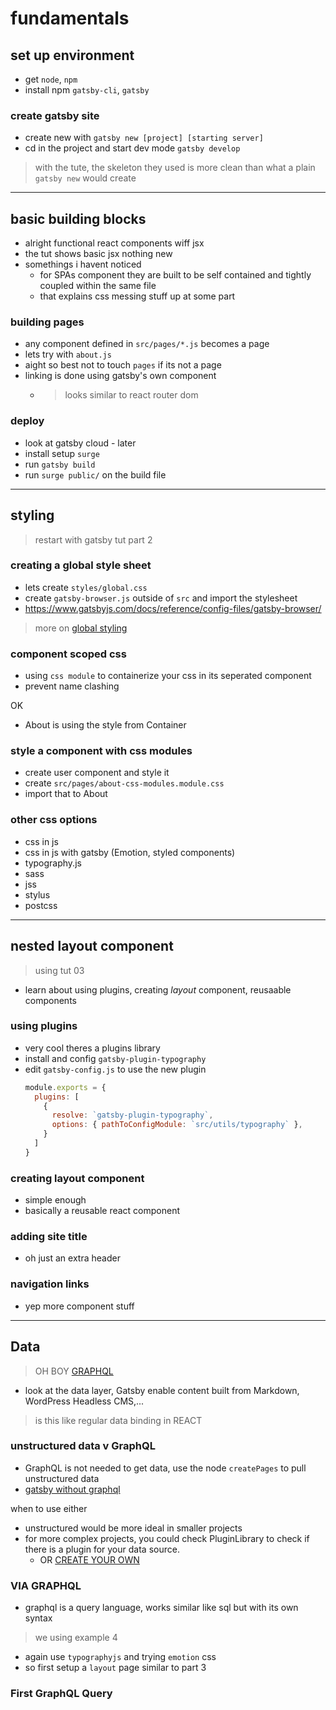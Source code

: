 # fundamentals

## set up environment

- get `node`, `npm`
- install npm `gatsby-cli`, `gatsby`

### create gatsby site

- create new with `gatsby new [project] [starting server]`
- cd in the project and start dev mode `gatsby develop`

> with the tute, the skeleton they used is more clean than what a plain 
> `gatsby new` would create

---

## basic building blocks

- alright functional react components wiff jsx
- the tut shows basic jsx nothing new
- somethings i havent noticed
  - for SPAs component they are built to be self contained and tightly coupled within the same file
  - that explains css messing stuff up at some part

### building pages

- any component defined in `src/pages/*.js` becomes a page
- lets try with `about.js`
- aight so best not to touch `pages` if its not a page
- linking is done using gatsby's own component
  - > looks similar to react router dom

### deploy

- look at gatsby cloud - later
- install setup `surge`
- run `gatsby build`
- run `surge public/` on the build file

--- 

## styling

> restart with gatsby tut part 2

### creating a global style sheet

- lets create `styles/global.css`
- create `gatsby-browser.js` outside of `src` and import the stylesheet
- https://www.gatsbyjs.com/docs/reference/config-files/gatsby-browser/

> more on [global styling](https://www.gatsbyjs.com/docs/how-to/styling/global-css/)

### component scoped css

- using `css module` to containerize your css in its seperated component
- prevent name clashing

OK 
- About is using the style from Container

### style a component with css modules

- create user component and style it
- create `src/pages/about-css-modules.module.css`
- import that to About


### other css options

- css in js
- css in js with gatsby (Emotion, styled components)
- typography.js
- sass
- jss
- stylus
- postcss

---

## nested layout component

> using tut 03

- learn about using plugins, creating *layout* component, reusaable components


### using plugins

- very cool theres a plugins library
- install and config `gatsby-plugin-typography`
- edit `gatsby-config.js` to use the new plugin
  ```js
  module.exports = {
    plugins: [
      {
        resolve: `gatsby-plugin-typography`,
        options: { pathToConfigModule: `src/utils/typography` },
      }
    ]
  }
  ```

### creating layout component

- simple enough
- basically a reusable react component

### adding site title

- oh just an extra header

### navigation links

- yep more component stuff

----

## Data 

> OH BOY [GRAPHQL](https://www.howtographql.com/)

- look at the data layer, Gatsby enable content built from Markdown, WordPress Headless CMS,...

> is this like regular data binding in REACT

### unstructured data v GraphQL

- GraphQL is not needed to get data, use the node `createPages` to pull unstructured data
- [gatsby without graphql](https://www.gatsbyjs.com/docs/how-to/querying-data/using-gatsby-without-graphql/)

when to use either

- unstructured would be more ideal in smaller projects
- for more complex projects, you could check PluginLibrary to check if there is a plugin for your data source.
  - OR [CREATE YOUR OWN](https://www.gatsbyjs.com/docs/creating-plugins/)

### VIA GRAPHQL

- graphql is a query language, works similar like sql but with its own syntax

> we using example 4

- again use `typographyjs` and trying `emotion` css
- so first setup a `layout` page similar to part 3


### First GraphQL Query